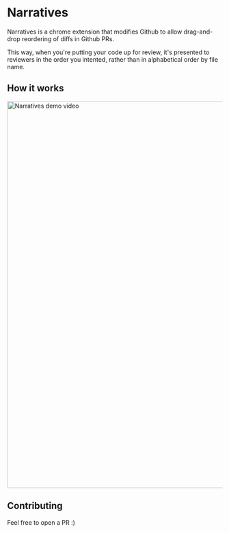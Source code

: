 # Narratives

Narratives is a chrome extension that modifies Github to allow drag-and-drop reordering of diffs in Github PRs.

This way, when you're putting your code up for review, it's presented to reviewers in the order you intented, rather than in alphabetical order by file name.

## How it works

<a href="https://www.youtube.com/watch?v=PR_4ZVj0p3g"><img width="902" alt="Narratives demo video" src="https://github.com/Naqu6/narratives-extension/assets/6323857/d91adbd9-f2ec-44ed-9320-032b1c1cfa7c"></a>


## Contributing

Feel free to open a PR :) 
